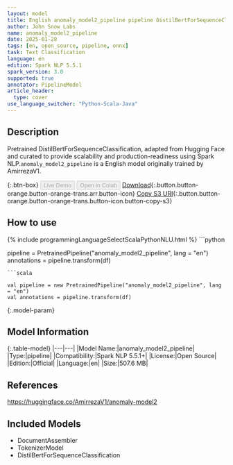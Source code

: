 ```yaml
---
layout: model
title: English anomaly_model2_pipeline pipeline DistilBertForSequenceClassification from AmirrezaV1
author: John Snow Labs
name: anomaly_model2_pipeline
date: 2025-01-28
tags: [en, open_source, pipeline, onnx]
task: Text Classification
language: en
edition: Spark NLP 5.5.1
spark_version: 3.0
supported: true
annotator: PipelineModel
article_header:
  type: cover
use_language_switcher: "Python-Scala-Java"
---
```


## Description

Pretrained DistilBertForSequenceClassification, adapted from Hugging Face and curated to provide scalability and production-readiness using Spark NLP.`anomaly_model2_pipeline` is a English model originally trained by AmirrezaV1.

{:.btn-box}
<button class="button button-orange" disabled>Live Demo</button>
<button class="button button-orange" disabled>Open in Colab</button>
[Download](https://s3.amazonaws.com/auxdata.johnsnowlabs.com/public/models/anomaly_model2_pipeline_en_5.5.1_3.0_1738025885421.zip){:.button.button-orange.button-orange-trans.arr.button-icon}
[Copy S3 URI](s3://auxdata.johnsnowlabs.com/public/models/anomaly_model2_pipeline_en_5.5.1_3.0_1738025885421.zip){:.button.button-orange.button-orange-trans.button-icon.button-copy-s3}

## How to use



<div class="tabs-box" markdown="1">
{% include programmingLanguageSelectScalaPythonNLU.html %}
```python

pipeline = PretrainedPipeline("anomaly_model2_pipeline", lang = "en")
annotations =  pipeline.transform(df)   

```
```scala

val pipeline = new PretrainedPipeline("anomaly_model2_pipeline", lang = "en")
val annotations = pipeline.transform(df)

```
</div>

{:.model-param}
## Model Information

{:.table-model}
|---|---|
|Model Name:|anomaly_model2_pipeline|
|Type:|pipeline|
|Compatibility:|Spark NLP 5.5.1+|
|License:|Open Source|
|Edition:|Official|
|Language:|en|
|Size:|507.6 MB|

## References

https://huggingface.co/AmirrezaV1/anomaly-model2

## Included Models

- DocumentAssembler
- TokenizerModel
- DistilBertForSequenceClassification